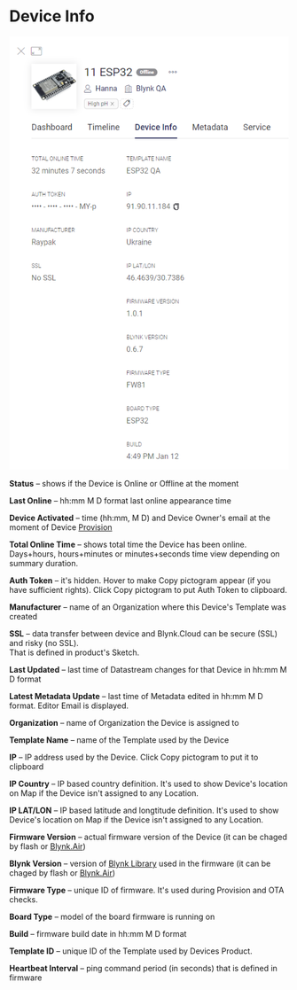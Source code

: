 # Device Info

![](../../../../.gitbook/assets/device_info.png)

**Status** – shows if the Device is Online or Offline at the moment

**Last Online** – hh:mm M D format last online appearance time

**Device Activated** – time \(hh:mm, M D\) and Device Owner's email at the moment of Device [Provision](../../../../troubleshooting/wifi-provisioning.md)

**Total Online Time** – shows total time the Device has been online.   
Days+hours, hours+minutes or minutes+seconds time view depending on summary duration.

**Auth Token** – it's hidden. Hover to make Copy pictogram appear \(if you have sufficient rights\). Click Copy pictogram to put Auth Token to clipboard.

**Manufacturer** – name of an Organization where this Device's Template was created

**SSL** – data transfer between device and Blynk.Cloud can be secure \(SSL\) and risky \(no SSL\).   
That is defined in product's Sketch. 

**Last Updated** – last time of Datastream changes for that Device in hh:mm M D format 

**Latest Metadata Update** – last time of Metadata edited in hh:mm M D format. Editor Email is displayed.

**Organization** – name of Organization the Device is assigned to

**Template Name** – name of the Template used by the Device

**IP** – IP address used by the Device. Click Copy pictogram to put it to clipboard

**IP Country** – IP based country definition. It's used to show Device's location on Map if the Device isn't assigned to any Location.

**IP LAT/LON**  – IP based latitude and longtitude definition. It's used to show Device's location on Map if the Device isn't assigned to any Location.

**Firmware Version** – actual firmware version of the Device \(it can be chaged by flash or [Blynk.Air](../../../blynk.air/)\)

**Blynk Version** – version of [Blynk Library](../../../../downloads/blynk.edgent.md) used in the firmware \(it can be chaged by flash or [Blynk.Air](../../../blynk.air/)\)

**Firmware Type** – unique ID of firmware. It's used during Provision and OTA checks.

**Board Type** – model of the board firmware is running on

**Build** – firmware build date in hh:mm M D format 

**Template ID** – unique ID of the Template used by Devices Product. 

**Heartbeat Interval** – ping command period \(in seconds\) that is defined in firmware

